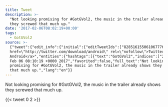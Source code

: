 ```yaml
---
title: Tweet
description: >-
  "Not looking promising for #GotGVol2, the music in the trailer already shows
  they screwed that much up."
date: '2017-02-06T08:02:19+00:00'
tags:
  - GotGVol2
source: >-
  {"tweet":{"edit_info":{"initial":{"editTweetIds":["828516155061067776"],"editableUntil":"2017-02-06T09:10:19.109Z","editsRemaining":"5","isEditEligible":true}},"retweeted":false,"source":"<a
  href=\"http://twitter.com/download/android\" rel=\"nofollow\">Twitter for
  Android</a>","entities":{"hashtags":[{"text":"GotGVol2","indices":["26","35"]}],"symbols":[],"user_mentions":[],"urls":[]},"display_text_range":["0","102"],"favorite_count":"0","id_str":"828516155061067776","truncated":false,"retweet_count":"2","id":"828516155061067776","created_at":"Mon
  Feb 06 08:10:19 +0000 2017","favorited":false,"full_text":"Not looking
  promising for #GotGVol2, the music in the trailer already shows they screwed
  that much up.","lang":"en"}}
---
```

Not looking promising for #GotGVol2, the music in the trailer already shows they screwed that much up.
    
{{< tweet 0 2 >}}
    
